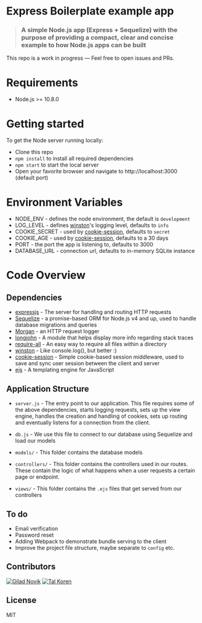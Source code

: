 # Express Boilerplate example app

> ### A simple Node.js app (Express + Sequelize) with the purpose of providing a compact, clear and concise example to how Node.js apps can be built

This repo is a work in progress — Feel free to open issues and PRs.

# Requirements

-   Node.js >= 10.8.0

# Getting started

To get the Node server running locally:

-   Clone this repo
-   `npm install` to install all required dependencies
-   `npm start` to start the local server
-   Open your favorite browser and navigate to http://localhost:3000 (default port)

# Environment Variables

-   NODE_ENV - defines the node environment, the default is `development`
-   LOG_LEVEL - defines [winston](https://github.com/winstonjs/winston#logging-levels)'s logging level, defaults to `info`
-   COOKIE_SECRET - used by [cookie-session](https://github.com/expressjs/cookie-session#secret), defaults to `secret`
-   COOKIE_AGE - used by [cookie-session](https://github.com/expressjs/cookie-session#cookie-options), defaults to a 30 days
-   PORT - the port the app is listening to, defaults to 3000
-   DATABASE_URL - connection url, defaults to in-memory SQLite instance

# Code Overview

## Dependencies

-   [expressjs](https://github.com/expressjs/express) - The server for handling and routing HTTP requests
-   [Sequelize](http://docs.sequelizejs.com/) - a promise-based ORM for Node.js v4 and up, used to handle database migrations and queries
-   [Morgan](https://github.com/expressjs/morgan) - an HTTP request logger
-   [longjohn](https://github.com/mattinsler/longjohn) - A module that helps display more info regarding stack traces
-   [require-all](https://github.com/felixge/node-require-all) - An easy way to require all files within a directory
-   [winston](https://github.com/winstonjs/winston) - Like console.log(), but better :)
-   [cookie-session](https://github.com/expressjs/cookie-session) - Simple cookie-based session middleware, used to save and sync user session between the client and server
-   [ejs](http://ejs.co/) - A templating engine for JavaScript

## Application Structure

-   `server.js` - The entry point to our application. This file requires some of the above dependencies, starts logging requests, sets up the view engine, handles the creation and handling of cookies, sets up routing and eventually listens for a connection from the client.

-   `db.js` - We use this file to connect to our database using Sequelize and load our models

-   `models/` - This folder contains the database models

-   `controllers/` - This folder contains the controllers used in our routes. These contain the logic of what happens when a user requests a certain page or endpoint.

-   `views/` - This folder contains the `.ejs` files that get served from our controllers

## To do

-   Email verification
-   Password reset
-   Adding Webpack to demonstrate bundle serving to the client
-   Improve the project file structure, maybe separate to `config` etc.

## Contributors

[<img title="Gilad Novik" src="https://avatars1.githubusercontent.com/u/417148?s=50&v=4">](https://github.com/giladno)
[<img title="Tal Koren" src="https://avatars1.githubusercontent.com/u/4380333?s=50&v=4">](https://github.com/Ardethian)

## License

MIT

